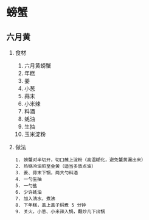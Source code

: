 # 螃蟹

## 六月黄

1. 食材
   1. 六月黄螃蟹
   2. 年糕
   3. 姜
   4. 小葱
   5. 蒜末
   6. 小米辣
   7. 料酒
   8. 蚝油
   9. 生抽
   10. 玉米淀粉

2. 做法

    ```text
    1. 螃蟹对半切开，切口蘸上淀粉（高温糊化，避免蟹黄漏出来）
    2. 热锅冷油煎至金黄（适当多放点油）
    3. 姜、蒜末下锅，两大勺料酒
    4. 一勺生抽
    5. 一勺盐
    6. 少许蚝油
    7. 加入清水，煮沸
    8. 下年糕，盖上盖子焖煮 5 分钟
    9. 关火，小葱、小米辣入锅，翻炒几下出锅
    ```
